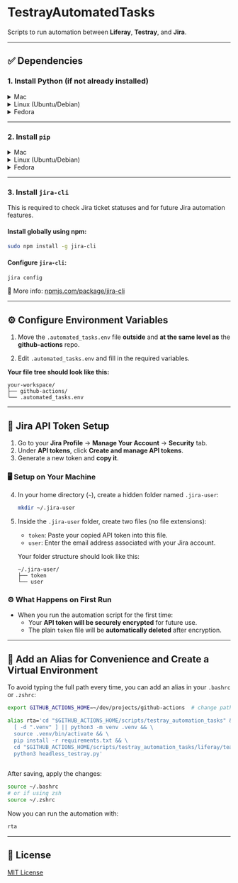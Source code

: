 # TestrayAutomatedTasks

Scripts to run automation between **Liferay**, **Testray**, and **Jira**.

---

## ✅ Dependencies

### 1. Install Python (if not already installed)

<details>
<summary>Mac</summary>

```bash
brew install python
```

</details>

<details>
<summary>Linux (Ubuntu/Debian)</summary>

```bash
sudo apt update && sudo apt install python3
```

</details>

<details>
<summary>Fedora</summary>

```bash
sudo dnf install python3
```

</details>

---

### 2. Install `pip`

<details>
<summary>Mac</summary>

If you installed Python via Homebrew, `pip` is already included.

</details>

<details>
<summary>Linux (Ubuntu/Debian)</summary>

```bash
sudo apt install python3-pip
```

</details>

<details>
<summary>Fedora</summary>

```bash
sudo dnf install python3-pip
```

</details>

---

### 3. Install `jira-cli`

This is required to check Jira ticket statuses and for future Jira automation features.

#### Install globally using npm:

```bash
sudo npm install -g jira-cli
```

#### Configure `jira-cli`:

```bash
jira config
```

🔗 More info: [npmjs.com/package/jira-cli](https://www.npmjs.com/package/jira-cli)

---

## ⚙️ Configure Environment Variables

1. Move the `.automated_tasks.env` file **outside** and **at the same level as** the **github-actions** repo.

2. Edit `.automated_tasks.env` and fill in the required variables.

**Your file tree should look like this:**

```
your-workspace/
├── github-actions/
└── .automated_tasks.env
```

---

## 🔐 Jira API Token Setup

1. Go to your **Jira Profile** → **Manage Your Account** → **Security** tab.
2. Under **API tokens**, click **Create and manage API tokens**.
3. Generate a new token and **copy it**.

### 🖥️ Setup on Your Machine

4. In your home directory (`~`), create a hidden folder named `.jira-user`:

   ```bash
   mkdir ~/.jira-user
   ```

5. Inside the `.jira-user` folder, create two files (no file extensions):

    - `token`: Paste your copied API token into this file.
    - `user`: Enter the email address associated with your Jira account.

   Your folder structure should look like this:

   ```
   ~/.jira-user/
   ├── token
   └── user
   ```

### ⚙️ What Happens on First Run

- When you run the automation script for the first time:
    - Your **API token will be securely encrypted** for future use.
    - The plain `token` file will be **automatically deleted** after encryption.

---

## 🧠 Add an Alias for Convenience and Create a Virtual Environment

To avoid typing the full path every time, you can add an alias in your `.bashrc` or `.zshrc`:

```bash
export GITHUB_ACTIONS_HOME=~/dev/projects/github-actions  # change path if needed

alias rta='cd "$GITHUB_ACTIONS_HOME/scripts/testray_automation_tasks" && \
  [ -d ".venv" ] || python3 -m venv .venv && \
  source .venv/bin/activate && \
  pip install -r requirements.txt && \
  cd "$GITHUB_ACTIONS_HOME/scripts/testray_automation_tasks/liferay/teams/headless" && \
  python3 headless_testray.py'
  
```

After saving, apply the changes:

```bash
source ~/.bashrc
# or if using zsh
source ~/.zshrc
```

Now you can run the automation with:

```bash
rta
```

---

## 🪪 License

[MIT License](https://choosealicense.com/licenses/mit/)

